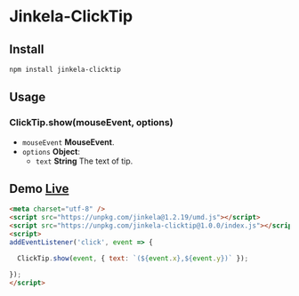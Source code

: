 # Jinkela-ClickTip

## Install

```bash
npm install jinkela-clicktip
```

## Usage

### ClickTip.show(mouseEvent, options)

* `mouseEvent` **MouseEvent**.
* `options` **Object**:
  * `text` **String** The text of tip.

## Demo [Live](https://jinkelajs.github.io/jinkela-clicktip/example.html)

```html
<meta charset="utf-8" />
<script src="https://unpkg.com/jinkela@1.2.19/umd.js"></script>
<script src="https://unpkg.com/jinkela-clicktip@1.0.0/index.js"></script>
<script>
addEventListener('click', event => {

  ClickTip.show(event, { text: `(${event.x},${event.y})` });

});
</script>
```
